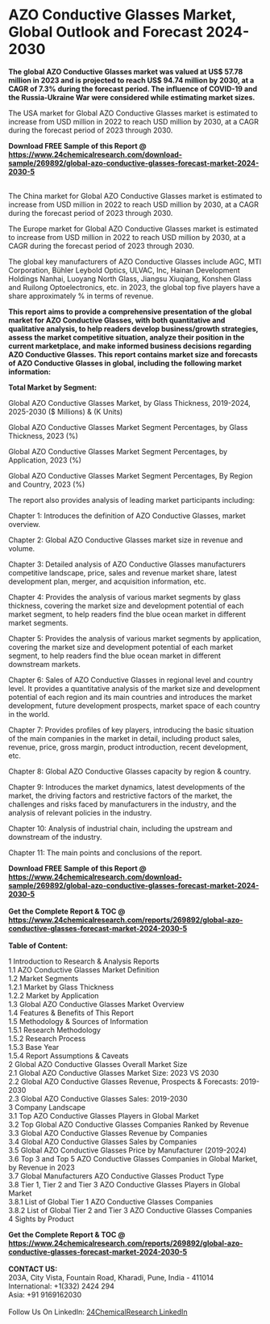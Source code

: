 <h1>AZO Conductive Glasses Market, Global Outlook and Forecast 2024-2030</h1><p><strong>The global AZO Conductive Glasses market was valued at US$ 57.78 million in 2023 and is projected to reach US$ 94.74 million by 2030, at a CAGR of 7.3% during the forecast period. The influence of COVID-19 and the Russia-Ukraine War were considered while estimating market sizes.</strong></p><p>
</p><p>The USA market for Global AZO Conductive Glasses market is estimated to increase from USD million in 2022 to reach USD million by 2030, at a CAGR during the forecast period of 2023 through 2030.</p><div><b>Download FREE Sample of this Report @ 
            <a href="https://www.24chemicalresearch.com/download-sample/269892/global-azo-conductive-glasses-forecast-market-2024-2030-5">
            https://www.24chemicalresearch.com/download-sample/269892/global-azo-conductive-glasses-forecast-market-2024-2030-5</a></b></div><br><p>
</p><p>The China market for Global AZO Conductive Glasses market is estimated to increase from USD million in 2022 to reach USD million by 2030, at a CAGR during the forecast period of 2023 through 2030.</p><p>
</p><p>The Europe market for Global AZO Conductive Glasses market is estimated to increase from USD million in 2022 to reach USD million by 2030, at a CAGR during the forecast period of 2023 through 2030.</p><p>
</p><p>The global key manufacturers of AZO Conductive Glasses include AGC, MTI Corporation, Bühler Leybold Optics, ULVAC, Inc, Hainan Development Holdings Nanhai, Luoyang North Glass, Jiangsu Xiuqiang, Konshen Glass and Ruilong Optoelectronics, etc. in 2023, the global top five players have a share approximately % in terms of revenue.</p><p>
<strong>This report aims to provide a comprehensive presentation of the global market for AZO Conductive Glasses, with both quantitative and qualitative analysis, to help readers develop business/growth strategies, assess the market competitive situation, analyze their position in the current marketplace, and make informed business decisions regarding AZO Conductive Glasses. This report contains market size and forecasts of AZO Conductive Glasses in global, including the following market information:</strong></p><p>
</p><p>
<strong>Total Market by Segment:</strong></p><p>
Global AZO Conductive Glasses Market, by Glass Thickness, 2019-2024, 2025-2030 ($ Millions) &amp; (K Units)</p><p>
Global AZO Conductive Glasses Market Segment Percentages, by Glass Thickness, 2023 (%)</p><p>
</p><p>
Global AZO Conductive Glasses Market Segment Percentages, by Application, 2023 (%)</p><p>
</p><p>
Global AZO Conductive Glasses Market Segment Percentages, By Region and Country, 2023 (%)</p><p>
</p><p>
The report also provides analysis of leading market participants including:</p><p>
</p><p>
</p><p>
Chapter 1: Introduces the definition of AZO Conductive Glasses, market overview.</p><p>
Chapter 2: Global AZO Conductive Glasses market size in revenue and volume.</p><p>
Chapter 3: Detailed analysis of AZO Conductive Glasses manufacturers competitive landscape, price, sales and revenue market share, latest development plan, merger, and acquisition information, etc.</p><p>
Chapter 4: Provides the analysis of various market segments by glass thickness, covering the market size and development potential of each market segment, to help readers find the blue ocean market in different market segments.</p><p>
Chapter 5: Provides the analysis of various market segments by application, covering the market size and development potential of each market segment, to help readers find the blue ocean market in different downstream markets.</p><p>
Chapter 6: Sales of AZO Conductive Glasses in regional level and country level. It provides a quantitative analysis of the market size and development potential of each region and its main countries and introduces the market development, future development prospects, market space of each country in the world.</p><p>
Chapter 7: Provides profiles of key players, introducing the basic situation of the main companies in the market in detail, including product sales, revenue, price, gross margin, product introduction, recent development, etc.</p><p>
Chapter 8: Global AZO Conductive Glasses capacity by region &amp; country.</p><p>
Chapter 9: Introduces the market dynamics, latest developments of the market, the driving factors and restrictive factors of the market, the challenges and risks faced by manufacturers in the industry, and the analysis of relevant policies in the industry.</p><p>
Chapter 10: Analysis of industrial chain, including the upstream and downstream of the industry.</p><p>
Chapter 11: The main points and conclusions of the report.</p><div><b>Download FREE Sample of this Report @ 
            <a href="https://www.24chemicalresearch.com/download-sample/269892/global-azo-conductive-glasses-forecast-market-2024-2030-5">
            https://www.24chemicalresearch.com/download-sample/269892/global-azo-conductive-glasses-forecast-market-2024-2030-5</a></b></div><br><div><b>Get the Complete Report & TOC @ 
            <a href="https://www.24chemicalresearch.com/reports/269892/global-azo-conductive-glasses-forecast-market-2024-2030-5">
            https://www.24chemicalresearch.com/reports/269892/global-azo-conductive-glasses-forecast-market-2024-2030-5</a></b></div><br>
            <b>Table of Content:</b><p>1 Introduction to Research & Analysis Reports<br />
    1.1 AZO Conductive Glasses Market Definition<br />
    1.2 Market Segments<br />
        1.2.1 Market by Glass Thickness<br />
        1.2.2 Market by Application<br />
    1.3 Global AZO Conductive Glasses Market Overview<br />
    1.4 Features & Benefits of This Report<br />
    1.5 Methodology & Sources of Information<br />
        1.5.1 Research Methodology<br />
        1.5.2 Research Process<br />
        1.5.3 Base Year<br />
        1.5.4 Report Assumptions & Caveats<br />
2 Global AZO Conductive Glasses Overall Market Size<br />
    2.1 Global AZO Conductive Glasses Market Size: 2023 VS 2030<br />
    2.2 Global AZO Conductive Glasses Revenue, Prospects & Forecasts: 2019-2030<br />
    2.3 Global AZO Conductive Glasses Sales: 2019-2030<br />
3 Company Landscape<br />
    3.1 Top AZO Conductive Glasses Players in Global Market<br />
    3.2 Top Global AZO Conductive Glasses Companies Ranked by Revenue<br />
    3.3 Global AZO Conductive Glasses Revenue by Companies<br />
    3.4 Global AZO Conductive Glasses Sales by Companies<br />
    3.5 Global AZO Conductive Glasses Price by Manufacturer (2019-2024)<br />
    3.6 Top 3 and Top 5 AZO Conductive Glasses Companies in Global Market, by Revenue in 2023<br />
    3.7 Global Manufacturers AZO Conductive Glasses Product Type<br />
    3.8 Tier 1, Tier 2 and Tier 3 AZO Conductive Glasses Players in Global Market<br />
        3.8.1 List of Global Tier 1 AZO Conductive Glasses Companies<br />
        3.8.2 List of Global Tier 2 and Tier 3 AZO Conductive Glasses Companies<br />
4 Sights by Product<br />
   </p><div><b>Get the Complete Report & TOC @ 
            <a href="https://www.24chemicalresearch.com/reports/269892/global-azo-conductive-glasses-forecast-market-2024-2030-5">
            https://www.24chemicalresearch.com/reports/269892/global-azo-conductive-glasses-forecast-market-2024-2030-5</a></b></div><br><b>CONTACT US:</b><br>
            203A, City Vista, Fountain Road, Kharadi, Pune, India - 411014<br>
            International: +1(332) 2424 294<br>
            Asia: +91 9169162030 <br><br>
            Follow Us On LinkedIn: <a href="https://www.linkedin.com/company/24chemicalresearch/">24ChemicalResearch LinkedIn</a>